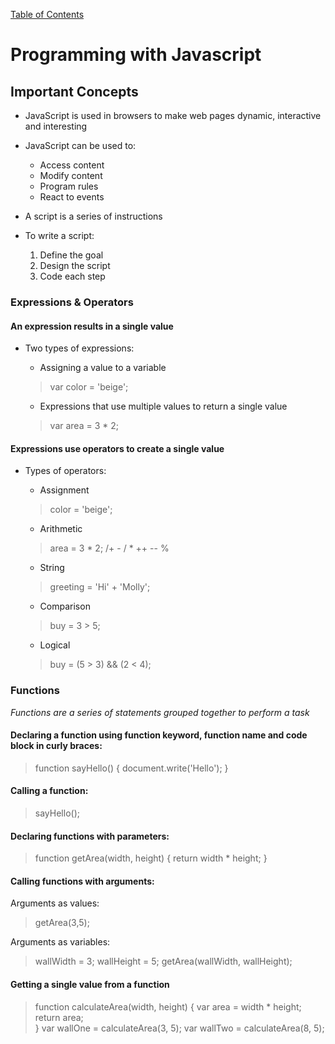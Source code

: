 [Table of Contents](https://peterjstaker.github.io/reading-notes/)

# **Programming with Javascript**

## Important Concepts

* JavaScript is used in browsers to make web pages dynamic, interactive and interesting
* JavaScript can be used to: 
    * Access content
    * Modify content
    * Program rules 
    * React to events

* A script is a series of instructions
* To write a script:
    1. Define the goal
    1. Design the script
    1. Code each step
    

### Expressions & Operators

#### An **expression** results in a single value

* Two types of expressions:

    * Assigning a value to a variable
    > var color = 'beige';

    * Expressions that use multiple values to return a single value
    > var area = 3 * 2;

#### Expressions use **operators** to create a single value 

* Types of operators:

    * Assignment
    > color = 'beige';
    
    * Arithmetic
    > area = 3 * 2;
    > /+ - / * ++ -- %

    * String
    > greeting = 'Hi' + 'Molly';

    * Comparison
    > buy = 3 > 5;

    * Logical
    > buy = (5 > 3) && (2 < 4);

### Functions
  
*Functions are a series of statements grouped together to perform a task*

#### Declaring a function using function keyword, function name and code block in curly braces:

> function sayHello() {
>    document.write('Hello');
> }

#### Calling a function:

> sayHello();

#### Declaring functions with **parameters**:

> function getArea(width, height) {
>    return width * height;
> }

#### Calling functions with **arguments**:

Arguments as values:

> getArea(3,5);

Arguments as variables:

> wallWidth = 3;
> wallHeight = 5;
> getArea(wallWidth, wallHeight);

#### Getting a single value from a function

> function calculateArea(width, height) {
>   var area = width * height;
>   return area;    
> }
> var wallOne = calculateArea(3, 5);
> var wallTwo = calculateArea(8, 5);